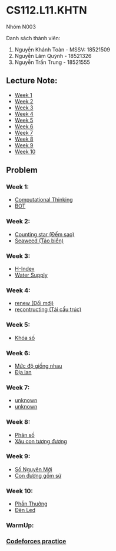 # CS112.L11.KHTN
Nhóm N003

Danh sách thành viên:
  1. Nguyễn Khánh Toàn - MSSV: 18521509
  2. Nguyễn Lâm Quỳnh - 18521326
  3. Nguyễn Trần Trung - 18521555

## Lecture Note:
  - [Week 1](Note/Week1)
  - [Week 2](Note/Week2)
  - [Week 3](Note/Week3)
  - [Week 4](Note/Week4)
  - [Week 5](Note/Week5)
  - [Week 6](Note/Week6)
  - [Week 7](Note/Week7)
  - [Week 8](Note/Week8)
  - [Week 9](Note/Week9)
  - [Week 10](Note/Week10)
  

## Problem
  
  ### Week 1:
   - [Computational Thinking](Week1/Computational_thinking.ipynb)
   - [BOT](Week1/Week1_Ex1.ipynb)
   
  ### Week 2:
   - [Counting star (Đếm sao)](Week2/N003_Dem_Sao_W2E2.ipynb)
   - [Seaweed (Tảo biển)](Week2/N003_Tao_Bien_W2E2.ipynb)
   
  ### Week 3:
   - [H-Index](Week3/W3E1_N003_H_index.ipynb)
   - [Water Supply](Week3/W3E2_N003_WaterSupply.ipynb)
   
  ### Week 4:
   - [renew (Đổi mới)](Week4/W4E1_N003.ipynb)
   - [recontructing (Tái cấu trúc)](Week4/W4E2_N003_Tai_Cau_Truc.ipynb)
  
  ### Week 5:
   - [Khóa số](Week5/W5E1_N003_Khoa_so.ipynb)
   
  ### Week 6:
   - [Mức độ giống nhau](Week6/W6E1_N003.ipynb)
   - [Địa lan](Week6/W6E3_N003_Dia_Lan.ipynb)
   
  ### Week 7:
   - [unknown]()
   - [unknown]()
   
  ### Week 8:
   - [Phân số](Week8/W8E1_N003_PhanSo.ipynb)
   - [Xâu con tương đương](Week8/W8E2_N003_Xau_con_tuong_duong.ipynb)
   
  ### Week 9:
   - [Số Nguyên Mới](Week9/W9P1_SoNguyenMoi.ipynb)
   - [Con đường gốm sứ](Week9/W9P2_ConDuongGomSu.ipynb)
   
  ### Week 10:
   - [Phần Thưởng](Week10/W10P1_PhanThuong.ipynb)
   - [Đèn Led](Week10/W10P2_DenLed.ipynb)
   
  ### WarmUp:
   
  ### [Codeforces practice](Codeforces)
